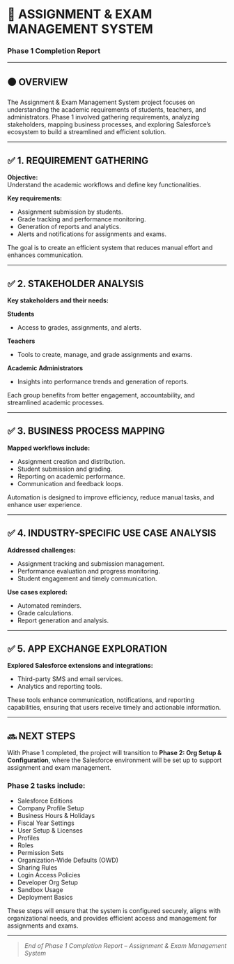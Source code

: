 # 📘 ASSIGNMENT & EXAM MANAGEMENT SYSTEM
### Phase 1 Completion Report

---

## 🟠 OVERVIEW
The Assignment & Exam Management System project focuses on understanding the academic requirements of students, teachers, and administrators. Phase 1 involved gathering requirements, analyzing stakeholders, mapping business processes, and exploring Salesforce’s ecosystem to build a streamlined and efficient solution.

---

## ✅ 1. REQUIREMENT GATHERING
**Objective:**  
Understand the academic workflows and define key functionalities.

**Key requirements:**
- Assignment submission by students.
- Grade tracking and performance monitoring.
- Generation of reports and analytics.
- Alerts and notifications for assignments and exams.

The goal is to create an efficient system that reduces manual effort and enhances communication.

---

## ✅ 2. STAKEHOLDER ANALYSIS
**Key stakeholders and their needs:**

**Students**
- Access to grades, assignments, and alerts.

**Teachers**
- Tools to create, manage, and grade assignments and exams.

**Academic Administrators**
- Insights into performance trends and generation of reports.

Each group benefits from better engagement, accountability, and streamlined academic processes.

---

## ✅ 3. BUSINESS PROCESS MAPPING
**Mapped workflows include:**
- Assignment creation and distribution.
- Student submission and grading.
- Reporting on academic performance.
- Communication and feedback loops.

Automation is designed to improve efficiency, reduce manual tasks, and enhance user experience.

---

## ✅ 4. INDUSTRY-SPECIFIC USE CASE ANALYSIS
**Addressed challenges:**
- Assignment tracking and submission management.
- Performance evaluation and progress monitoring.
- Student engagement and timely communication.

**Use cases explored:**
- Automated reminders.
- Grade calculations.
- Report generation and analysis.

---

## ✅ 5. APP EXCHANGE EXPLORATION
**Explored Salesforce extensions and integrations:**
- Third-party SMS and email services.
- Analytics and reporting tools.

These tools enhance communication, notifications, and reporting capabilities, ensuring that users receive timely and actionable information.

---

## 🔜 NEXT STEPS
With Phase 1 completed, the project will transition to **Phase 2: Org Setup & Configuration**, where the Salesforce environment will be set up to support assignment and exam management.

### Phase 2 tasks include:
- Salesforce Editions
- Company Profile Setup
- Business Hours & Holidays
- Fiscal Year Settings
- User Setup & Licenses
- Profiles
- Roles
- Permission Sets
- Organization-Wide Defaults (OWD)
- Sharing Rules
- Login Access Policies
- Developer Org Setup
- Sandbox Usage
- Deployment Basics

These steps will ensure that the system is configured securely, aligns with organizational needs, and provides efficient access and management for assignments and exams.

---

> _End of Phase 1 Completion Report – Assignment & Exam Management System_
